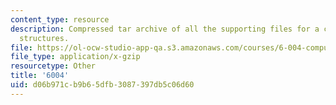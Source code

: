 ```yaml
---
content_type: resource
description: Compressed tar archive of all the supporting files for a course on computation
  structures.
file: https://ol-ocw-studio-app-qa.s3.amazonaws.com/courses/6-004-computation-structures-spring-2009/d06b971cb9b65dfb3087397db5c06d60_6004.tgz
file_type: application/x-gzip
resourcetype: Other
title: '6004'
uid: d06b971c-b9b6-5dfb-3087-397db5c06d60
---
```

